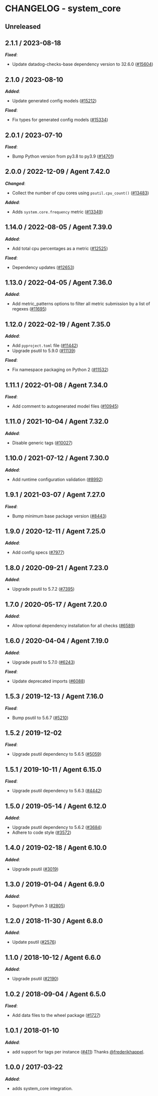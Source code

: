 # CHANGELOG - system_core

## Unreleased

## 2.1.1 / 2023-08-18

***Fixed***:

* Update datadog-checks-base dependency version to 32.6.0 ([#15604](https://github.com/DataDog/integrations-core/pull/15604))

## 2.1.0 / 2023-08-10

***Added***:

* Update generated config models ([#15212](https://github.com/DataDog/integrations-core/pull/15212))

***Fixed***:

* Fix types for generated config models ([#15334](https://github.com/DataDog/integrations-core/pull/15334))

## 2.0.1 / 2023-07-10

***Fixed***:

* Bump Python version from py3.8 to py3.9 ([#14701](https://github.com/DataDog/integrations-core/pull/14701))

## 2.0.0 / 2022-12-09 / Agent 7.42.0

***Changed***:

* Collect the number of cpu cores using `psutil.cpu_count()` ([#13483](https://github.com/DataDog/integrations-core/pull/13483))

***Added***:

* Adds `system.core.frequency` metric ([#13349](https://github.com/DataDog/integrations-core/pull/13349))

## 1.14.0 / 2022-08-05 / Agent 7.39.0

***Added***:

* Add total cpu percentages as a metric ([#12525](https://github.com/DataDog/integrations-core/pull/12525))

***Fixed***:

* Dependency updates ([#12653](https://github.com/DataDog/integrations-core/pull/12653))

## 1.13.0 / 2022-04-05 / Agent 7.36.0

***Added***:

* Add metric_patterns options to filter all metric submission by a list of regexes ([#11695](https://github.com/DataDog/integrations-core/pull/11695))

## 1.12.0 / 2022-02-19 / Agent 7.35.0

***Added***:

* Add `pyproject.toml` file ([#11442](https://github.com/DataDog/integrations-core/pull/11442))
* Upgrade psutil to 5.9.0 ([#11139](https://github.com/DataDog/integrations-core/pull/11139))

***Fixed***:

* Fix namespace packaging on Python 2 ([#11532](https://github.com/DataDog/integrations-core/pull/11532))

## 1.11.1 / 2022-01-08 / Agent 7.34.0

***Fixed***:

* Add comment to autogenerated model files ([#10945](https://github.com/DataDog/integrations-core/pull/10945))

## 1.11.0 / 2021-10-04 / Agent 7.32.0

***Added***:

* Disable generic tags ([#10027](https://github.com/DataDog/integrations-core/pull/10027))

## 1.10.0 / 2021-07-12 / Agent 7.30.0

***Added***:

* Add runtime configuration validation ([#8992](https://github.com/DataDog/integrations-core/pull/8992))

## 1.9.1 / 2021-03-07 / Agent 7.27.0

***Fixed***:

* Bump minimum base package version ([#8443](https://github.com/DataDog/integrations-core/pull/8443))

## 1.9.0 / 2020-12-11 / Agent 7.25.0

***Added***:

* Add config specs ([#7977](https://github.com/DataDog/integrations-core/pull/7977))

## 1.8.0 / 2020-09-21 / Agent 7.23.0

***Added***:

* Upgrade psutil to 5.7.2 ([#7395](https://github.com/DataDog/integrations-core/pull/7395))

## 1.7.0 / 2020-05-17 / Agent 7.20.0

***Added***:

* Allow optional dependency installation for all checks ([#6589](https://github.com/DataDog/integrations-core/pull/6589))

## 1.6.0 / 2020-04-04 / Agent 7.19.0

***Added***:

* Upgrade psutil to 5.7.0 ([#6243](https://github.com/DataDog/integrations-core/pull/6243))

***Fixed***:

* Update deprecated imports ([#6088](https://github.com/DataDog/integrations-core/pull/6088))

## 1.5.3 / 2019-12-13 / Agent 7.16.0

***Fixed***:

* Bump psutil to 5.6.7 ([#5210](https://github.com/DataDog/integrations-core/pull/5210))

## 1.5.2 / 2019-12-02

***Fixed***:

* Upgrade psutil dependency to 5.6.5 ([#5059](https://github.com/DataDog/integrations-core/pull/5059))

## 1.5.1 / 2019-10-11 / Agent 6.15.0

***Fixed***:

* Upgrade psutil dependency to 5.6.3 ([#4442](https://github.com/DataDog/integrations-core/pull/4442))

## 1.5.0 / 2019-05-14 / Agent 6.12.0

***Added***:

* Upgrade psutil dependency to 5.6.2 ([#3684](https://github.com/DataDog/integrations-core/pull/3684))
* Adhere to code style ([#3572](https://github.com/DataDog/integrations-core/pull/3572))

## 1.4.0 / 2019-02-18 / Agent 6.10.0

***Added***:

* Upgrade psutil ([#3019](https://github.com/DataDog/integrations-core/pull/3019))

## 1.3.0 / 2019-01-04 / Agent 6.9.0

***Added***:

* Support Python 3 ([#2805][1])

## 1.2.0 / 2018-11-30 / Agent 6.8.0

***Added***:

* Update psutil ([#2576][2])

## 1.1.0 / 2018-10-12 / Agent 6.6.0

***Added***:

* Upgrade psutil ([#2190][3])

## 1.0.2 / 2018-09-04 / Agent 6.5.0

***Fixed***:

* Add data files to the wheel package ([#1727][4])

## 1.0.1 / 2018-01-10

***Added***:

* add support for tags per instance ([#411][5]) Thanks [@frederikhappel][6].

## 1.0.0 / 2017-03-22

***Added***:

* adds system_core integration.

 [1]: https://github.com/DataDog/integrations-core/pull/2805
[2]: https://github.com/DataDog/integrations-core/pull/2576
[3]: https://github.com/DataDog/integrations-core/pull/2190
[4]: https://github.com/DataDog/integrations-core/pull/1727
[5]: https://github.com/DataDog/integrations-core/pull/411
[6]: https://github.com/frederikhappel
